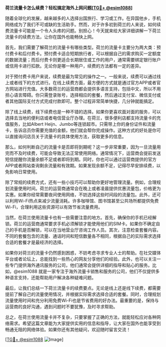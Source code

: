 **荷兰流量卡怎么续费？轻松搞定海外上网问题[[TG💪+ @esim1088](https://t.me/s/esim1088)]**

随着全球化的发展，越来越多的人选择出国旅行、学习或工作。在异国他乡，手机网络成为了我们不可或缺的生活助手。然而，对于许多初到荷兰的人来说，如何续费流量卡可能是一个令人头疼的问题。别担心！今天就来给大家详细讲解一下荷兰流量卡的续费方法，让你在国外也能畅快上网。

首先，我们需要了解荷兰的流量卡有哪些类型。荷兰的流量卡主要分为两大类：预付费卡和后付费卡。预付费卡适合短期旅行者，可以根据自己的需求购买一定额度的数据流量；而后付费卡则更适合长期居住或工作的用户，通常需要绑定银行账户或信用卡进行扣款。无论你是哪一种用户，续费的方法都有一定的差异。

对于预付费卡用户来说，续费是最为常见的操作之一。一般来说，续费可以通过线上或者线下的方式进行。在线上续费方面，最方便的方式就是通过官方APP或者官方网站进行充值。大多数荷兰的运营商都会提供多语言支持，包括中文，所以不用担心语言障碍。你只需登录账号，选择相应的套餐，然后通过支付宝、微信支付或者其他国际支付方式完成付款即可。整个过程非常简单快捷，几分钟就能搞定。

除了线上续费，线下续费也是一种不错的选择。如果你更喜欢面对面的服务，可以选择去当地的便利店或者电信营业厅办理。在荷兰，很多便利店都支持流量卡的充值服务，比如Albert Heijn、Jumbo等连锁超市。只需带上你的身份证件和流量卡，告诉店员你需要充值的金额，他们就会帮你完成操作。这种方式的好处是你可以直接询问店员关于流量卡的具体使用方法，获取更多的信息。

那么，如何判断自己的流量卡是否即将到期呢？这一步非常重要，因为一旦流量用完而不及时续费，可能会导致无法正常使用网络。通常情况下，运营商会提前发送短信提醒你流量余额不足或者即将到期。同时，你也可以通过运营商提供的官方APP或者网站查询剩余流量和有效期。如果发现余额不足，记得尽早安排续费，以免影响日常使用。

除了常规的续费方式，还有一些小技巧可以帮助你更好地管理流量。例如，合理规划流量使用时间。荷兰的运营商通常会在晚上或者凌晨提供优惠流量包，价格更为实惠。如果你经常需要夜间使用网络，不妨选择这些时间段的流量包。此外，还可以利用Wi-Fi热点来减少流量消耗。许多咖啡馆、图书馆甚至公共场所都提供免费Wi-Fi，合理利用这些资源可以有效节省流量费用。

当然，在荷兰使用流量卡也有一些需要注意的地方。首先，确保你的手机已经解锁。荷兰的运营商通常要求手机必须解锁才能使用他们的SIM卡。如果你不确定自己的手机是否解锁，可以在当地营业厅咨询工作人员。其次，注意检查套餐内容。不同的套餐包含的流量、通话时间和短信数量各不相同，根据自己的实际需求选择合适的套餐才是最经济的选择。

如果你对荷兰的流量卡仍然感到困惑，不妨考虑寻求专业人士的帮助。在社交媒体平台或者论坛上，总能找到一些热心的网友分享他们的经验。此外，也可以关注一些专门提供海外通讯服务的公司，他们通常会提供详细的指导和贴心的服务。比如，@esim1088 就是一家专注于海外流量卡销售和服务的公司，他们不仅提供多种语言支持，还能帮助用户解决各种疑难问题。

最后，让我们总结一下荷兰流量卡的续费要点。无论是线上还是线下续费，都需要提前了解自己的流量使用情况，并根据实际需求选择合适的套餐。同时，合理规划流量使用时间和充分利用免费Wi-Fi也是节省费用的好办法。最重要的是，保持与运营商的良好沟通，遇到问题时不要犹豫，及时寻求帮助。

总之，在荷兰使用流量卡并不复杂，只要掌握了正确的方法，就能轻松应对各种网络需求。希望这篇文章能为大家提供实用的信息和指导，让大家在国外也能享受到畅通无阻的网络体验。如果你还有其他疑问，欢迎随时留言交流！

[[TG💪+ @esim1088](https://t.me/s/esim1088) ![Image](https://i.postimg.cc/4NQfJmqS/Snipaste-2025-05-13-00-14-12.png)]